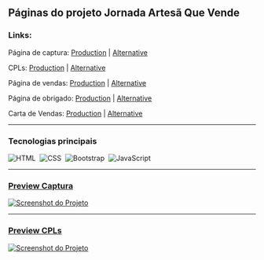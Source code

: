 ## Páginas do projeto Jornada Artesã Que Vende

### Links: 
Página de captura: <a href="https://naluprojetoscriativos.com.br/artesa-que-vende/cpt/" target="_Blank">Production</a> | <a href="https://guyddogl.github.io/nalu-artesa-que-vende/cpt/" target="_Blank">Alternative</a>

CPLs: <a href="https://naluprojetoscriativos.com.br/artesa-que-vende/cpl/" target="_Blank">Production</a> | <a href="https://guyddogl.github.io/nalu-artesa-que-vende/cpl/" target="_Blank">Alternative</a>

Página de vendas: <a href="https://naluprojetoscriativos.com.br/artesa-que-vende/pv/" target="_Blank">Production</a> | <a href="https://guyddogl.github.io/nalu-artesa-que-vende/pv/" target="_Blank">Alternative</a>

Página de obrigado: <a href="https://naluprojetoscriativos.com.br/artesa-que-vende/obg/" target="_Blank">Production</a> | <a href="https://guyddogl.github.io/nalu-artesa-que-vende/obg/" target="_Blank">Alternative</a>

Carta de Vendas: <a href="https://naluprojetoscriativos.com.br/artesa-que-vende/carta/" target="_Blank">Production</a> | <a href="https://guyddogl.github.io/nalu-artesa-que-vende/carta/" target="_Blank">Alternative</a>
<hr/>

### Tecnologias principais
![HTML](https://img.shields.io/badge/-HTML-1b374b?style=for-the-badge&logo=HTML5)&nbsp;
![CSS](https://img.shields.io/badge/-CSS-1b374b?style=for-the-badge&logo=CSS3&logoColor=1572B6)&nbsp;
![Bootstrap](https://img.shields.io/badge/-Bootstrap-1b374b?style=for-the-badge&logo=Bootstrap)&nbsp;
![JavaScript](https://img.shields.io/badge/-JavaScript-1b374b?style=for-the-badge&logo=javascript)&nbsp;
<hr/>

### <a href="https://guyddogl.github.io/nalu-artesa-que-vende/cpt/" target="_Blank">Preview Captura</a>
<a href="https://guyddogl.github.io/nalu-artesa-que-vende/cpt/" target="_Blank"><img src="https://guyddogl.github.io/nalu-artesa-que-vende/cpt/assets/img/screencapture-nalu-artesa-que-vende-cpt.webp" alt="Screenshot do Projeto" /></a>

<hr/>

### <a href="https://guyddogl.github.io/nalu-artesa-que-vende/cpl/" target="_Blank">Preview CPLs</a>
<a href="https://guyddogl.github.io/nalu-artesa-que-vende/cpl/" target="_Blank"><img src="https://guyddogl.github.io/nalu-artesa-que-vende/cpl/assets/img/screenshoot-nalu-artesa-que-vende-cpl.webp" alt="Screenshot do Projeto" /></a>
